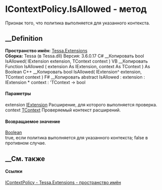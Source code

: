 # IContextPolicy<TContext>.IsAllowed - метод
Признак того, что политика выполняется для указанного контекста.
## __Definition
 **Пространство имён:** [Tessa.Extensions](N_Tessa_Extensions.htm)  
 **Сборка:** Tessa (в Tessa.dll) Версия: 3.6.0.17
C# __Копировать
     bool IsAllowed(
    	IExtension extension,
    	TContext context
    )
VB __Копировать
     Function IsAllowed ( 
    	extension As IExtension,
    	context As TContext
    ) As Boolean
C++ __Копировать
     bool IsAllowed(
    	IExtension^ extension, 
    	TContext context
    )
F# __Копировать
     abstract IsAllowed : 
            extension : IExtension * 
            context : 'TContext -> bool 
#### Параметры
extension [IExtension](T_Tessa_Extensions_IExtension.htm)
    Расширение, для которого выполняется проверка.
context [TContext](T_Tessa_Extensions_IContextPolicy_1.htm)
    Проверяемый контекст расширений.
#### Возвращаемое значение
[Boolean](https://learn.microsoft.com/dotnet/api/system.boolean)  
true, если политика выполняется для указанного контекста; false в противном
случае.
## __См. также
#### Ссылки
[IContextPolicy<TContext> \- ](T_Tessa_Extensions_IContextPolicy_1.htm)
[Tessa.Extensions - пространство имён](N_Tessa_Extensions.htm)
